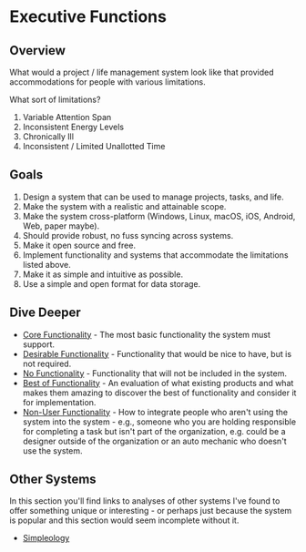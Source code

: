 # Executive Functions

## Overview

What would a project / life management system look like that provided accommodations for people with various limitations. 

What sort of limitations?

1. Variable Attention Span
2. Inconsistent Energy Levels
3. Chronically Ill
4. Inconsistent / Limited Unallotted Time

## Goals

1. Design a system that can be used to manage projects, tasks, and life.
2. Make the system with a realistic and attainable scope.
3. Make the system cross-platform (Windows, Linux, macOS, iOS, Android, Web, paper maybe).
4. Should provide robust, no fuss syncing across systems.
5. Make it open source and free.
6. Implement functionality and systems that accommodate the limitations listed above.
7. Make it as simple and intuitive as possible.
8. Use a simple and open format for data storage.

## Dive Deeper
- [Core Functionality](core-functionality.md) - The most basic functionality the system must support.
- [Desirable Functionality](desirable-functionality.md) - Functionality that would be nice to have, but is not required.
- [No Functionality](no-functionality.md) - Functionality that will not be included in the system.
- [Best of Functionality](best-of-functionality.md) - An evaluation of what existing products and what makes them amazing to discover the best of functionality and consider it for implementation.
- [Non-User Functionality](non-user-functionality.md) - How to integrate people who aren't using the system into the system - e.g., someone who you are holding responsible for completing a task but isn't part of the organization, e.g. could be a designer outside of the organization or an auto mechanic who doesn't use the system.

## Other Systems

In this section you'll find links to analyses of other systems I've found to offer something unique or interesting - or perhaps just because the system is popular and this section would seem incomplete without it.

- [Simpleology](others/simpleology.md)